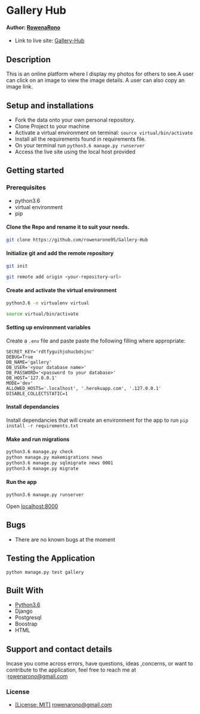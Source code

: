 # Gallery Hub

#### Author: [RowenaRono](https://github.com/rowenarono95/Gallery-Hub)


* Link to live site: [Gallery-Hub]()

## Description
This is an online platform where I display my photos for others to see.A user can click on an image to view the image details. A user can also copy an image link.




## Setup and installations
* Fork the data onto your own personal repository.
* Clone Project to your machine
* Activate a virtual environment on terminal: `source virtual/bin/activate`
* Install all the requirements found in requirements file.
* On your terminal run `python3.6 manage.py runserver`
* Access the live site using the local host provided



## Getting started

### Prerequisites
* python3.6
* virtual environment
* pip

#### Clone the Repo and rename it to suit your needs.
```bash
git clone https://github.com/rowenarono95/Gallery-Hub
```
#### Initialize git and add the remote repository
```bash
git init
```
```bash
git remote add origin <your-repository-url>
```

#### Create and activate the virtual environment
```bash
python3.6 -m virtualenv virtual
```

```bash
source virtual/bin/activate
```

#### Setting up environment variables
Create a `.env` file and paste paste the following filling where appropriate:
```
SECRET_KEY='rdtfyguihjohucbdsjnc'
DEBUG=True
DB_NAME='gallery'
DB_USER='<your database name>'
DB_PASSWORD='<password to your database>'
DB_HOST='127.0.0.1'
MODE='dev'
ALLOWED_HOSTS='.localhost', '.herokuapp.com', '.127.0.0.1'
DISABLE_COLLECTSTATIC=1
```

#### Install dependancies
Install dependancies that will create an environment for the app to run
`pip install -r requirements.txt`

#### Make and run migrations
```bash
python3.6 manage.py check
python manage.py makemigrations news
python3.6 manage.py sqlmigrate news 0001
python3.6 manage.py migrate
```

#### Run the app
```bash
python3.6 manage.py runserver
```
Open [localhost:8000](http://127.0.0.1:8000/)


## Bugs

* There are no known bugs at the moment
## Testing the Application
`python manage.py test gallery`
        
## Built With

* [Python3.6](https://docs.python.org/3/)
* Django 
* Postgresql 
* Boostrap
* HTML


## Support and contact details
 Incase you come across errors, have questions, ideas ,concerns, or want to contribute to the application, feel free to reach me at :rowenarono@gmail.com

### License

* [[License: MIT]](Licence.md) <rowenarono@gmail.com>
